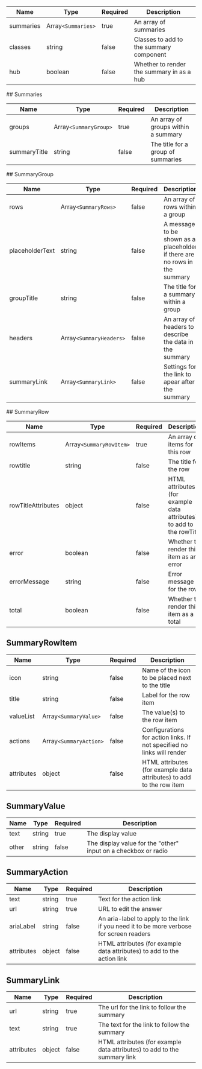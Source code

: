 | Name      | Type               | Required | Description                               |
| --------- | ------------------ | -------- | ----------------------------------------- |
| summaries | Array`<Summaries>` | true     | An array of summaries                     |
| classes   | string             | false    | Classes to add to the summary component   |
| hub       | boolean            | false    | Whether to render the summary in as a hub |

## Summaries

| Name         | Type                  | Required | Description                         |
| ------------ | --------------------- | -------- | ----------------------------------- |
| groups       | Array`<SummaryGroup>` | true     | An array of groups within a summary |
| summaryTitle | string                | false    | The title for a group of summaries  |

## SummaryGroup

| Name            | Type                    | Required | Description                                                                |
| --------------- | ----------------------- | -------- | -------------------------------------------------------------------------- |
| rows            | Array`<SummaryRows>`    | false    | An array of rows within a group                                            |
| placeholderText | string                  | false    | A message to be shown as a placeholder if there are no rows in the summary |
| groupTitle      | string                  | false    | The title for a summary within a group                                     |
| headers         | Array`<SummaryHeaders>` | false    | An array of headers to describe the data in the summary                    |
| summaryLink     | Array`<SummaryLink>`    | false    | Settings for the link to apear after the summary                           |

## SummaryRow

| Name               | Type                    | Required | Description                                                          |
| ------------------ | ----------------------- | -------- | -------------------------------------------------------------------- |
| rowItems           | Array`<SummaryRowItem>` | true     | An array of items for this row                                       |
| rowtitle           | string                  | false    | The title for the row                                                |
| rowTitleAttributes | object                  | false    | HTML attributes (for example data attributes) to add to the rowTitle |
| error              | boolean                 | false    | Whether to render this item as an error                              |
| errorMessage       | string                  | false    | Error message for the row                                            |
| total              | boolean                 | false    | Whether to render this item as a total                               |

## SummaryRowItem

| Name       | Type                   | Required | Description                                                            |
| ---------- | ---------------------- | -------- | ---------------------------------------------------------------------- |
| icon       | string                 | false    | Name of the icon to be placed next to the title                        |
| title      | string                 | false    | Label for the row item                                                 |
| valueList  | Array`<SummaryValue>`  | false    | The value(s) to the row item                                           |
| actions    | Array`<SummaryAction>` | false    | Configurations for action links. If not specified no links will render |
| attributes | object                 | false    | HTML attributes (for example data attributes) to add to the row item   |

## SummaryValue

| Name  | Type   | Required | Description                                                    |
| ----- | ------ | -------- | -------------------------------------------------------------- |
| text  | string | true     | The display value                                              |
| other | string | false    | The display value for the "other" input on a checkbox or radio |

## SummaryAction

| Name       | Type   | Required | Description                                                                             |
| ---------- | ------ | -------- | --------------------------------------------------------------------------------------- |
| text       | string | true     | Text for the action link                                                                |
| url        | string | true     | URL to edit the answer                                                                  |
| ariaLabel  | string | false    | An aria-label to apply to the link if you need it to be more verbose for screen readers |
| attributes | object | false    | HTML attributes (for example data attributes) to add to the action link                 |

## SummaryLink

| Name       | Type   | Required | Description                                                              |
| ---------- | ------ | -------- | ------------------------------------------------------------------------ |
| url        | string | true     | The url for the link to follow the summary                               |
| text       | string | true     | The text for the link to follow the summary                              |
| attributes | object | false    | HTML attributes (for example data attributes) to add to the summary link |
